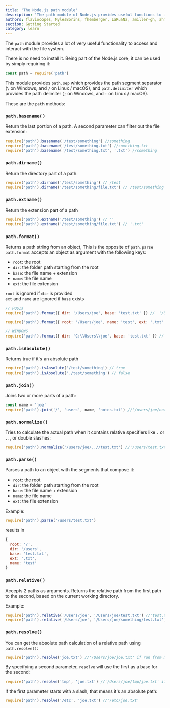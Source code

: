 ```yaml
---
title: 'The Node.js path module'
description: 'The path module of Node.js provides useful functions to interact with file paths'
authors: flaviocopes, MylesBorins, fhemberger, LaRuaNa, amiller-gh, ahmadawais, 19shubham11
section: Getting Started
category: learn
---
```


The `path` module provides a lot of very useful functionality to access and interact with the file system.

There is no need to install it. Being part of the Node.js core, it can be used by simply requiring it:

```js
const path = require('path')
```

This module provides `path.sep` which provides the path segment separator (`\` on Windows, and `/` on Linux / macOS), and `path.delimiter` which provides the path delimiter (`;` on Windows, and `:` on Linux / macOS).

These are the `path` methods:

### `path.basename()`

Return the last portion of a path. A second parameter can filter out the file extension:

```js
require('path').basename('/test/something') //something
require('path').basename('/test/something.txt') //something.txt
require('path').basename('/test/something.txt', '.txt') //something
```

### `path.dirname()`

Return the directory part of a path:

```js
require('path').dirname('/test/something') // /test
require('path').dirname('/test/something/file.txt') // /test/something
```

### `path.extname()`

Return the extension part of a path

```js
require('path').extname('/test/something') // ''
require('path').extname('/test/something/file.txt') // '.txt'
```

### `path.format()`

Returns a path string from an object, This is the opposite of `path.parse`<br/>
`path.format` accepts an object as argument with the following keys:
* `root`: the root
* `dir`: the folder path starting from the root
* `base`: the file name + extension
* `name`: the file name
* `ext`: the file extension

`root` is ignored if `dir` is provided<br/>
`ext` and `name` are ignored if `base` exists

```js
// POSIX
require('path').format({ dir: '/Users/joe', base: 'test.txt' }) //  '/Users/joe/test.txt'

require('path').format({ root: '/Users/joe', name: 'test', ext: '.txt' }) //  '/Users/joe/test.txt'

// WINDOWS
require('path').format({ dir: 'C:\\Users\\joe', base: 'test.txt' }) //  'C:\\Users\\joe\\test.txt'
```

### `path.isAbsolute()`

Returns true if it's an absolute path

```js
require('path').isAbsolute('/test/something') // true
require('path').isAbsolute('./test/something') // false
```

### `path.join()`

Joins two or more parts of a path:

```js
const name = 'joe'
require('path').join('/', 'users', name, 'notes.txt') //'/users/joe/notes.txt'
```

### `path.normalize()`

Tries to calculate the actual path when it contains relative specifiers like `.` or `..`, or double slashes:

```js
require('path').normalize('/users/joe/..//test.txt') //'/users/test.txt'
```

### `path.parse()`

Parses a path to an object with the segments that compose it:

* `root`: the root
* `dir`: the folder path starting from the root
* `base`: the file name + extension
* `name`: the file name
* `ext`: the file extension

Example:

```js
require('path').parse('/users/test.txt')
```

results in

```js
{
  root: '/',
  dir: '/users',
  base: 'test.txt',
  ext: '.txt',
  name: 'test'
}
```

### `path.relative()`

Accepts 2 paths as arguments. Returns the relative path from the first path to the second, based on the current working directory.

Example:

```js
require('path').relative('/Users/joe', '/Users/joe/test.txt') //'test.txt'
require('path').relative('/Users/joe', '/Users/joe/something/test.txt') //'something/test.txt'
```

### `path.resolve()`

You can get the absolute path calculation of a relative path using `path.resolve()`:

```js
require('path').resolve('joe.txt') //'/Users/joe/joe.txt' if run from my home folder
```

By specifying a second parameter, `resolve` will use the first as a base for the second:

```js
require('path').resolve('tmp', 'joe.txt') //'/Users/joe/tmp/joe.txt' if run from my home folder
```

If the first parameter starts with a slash, that means it's an absolute path:

```js
require('path').resolve('/etc', 'joe.txt') //'/etc/joe.txt'
```
